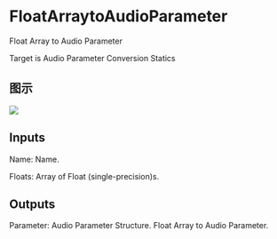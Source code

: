 # FloatArraytoAudioParameter

Float Array to Audio Parameter

Target is Audio Parameter Conversion Statics

## 图示

![]($-20221218-18064293.png)

## Inputs

Name: Name.

Floats: Array of Float (single-precision)s.  

## Outputs

Parameter: Audio Parameter Structure. Float Array to Audio Parameter.

